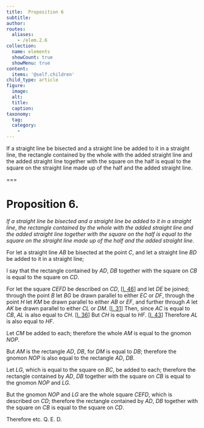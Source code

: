 ```yaml
---
title:  Proposition 6
subtitle: 
author:
routes:
  aliases:
    - /elem.2.6
collection:
  name: elements
  showCount: true
  showMenu: true
content:
  items: '@self.children'
child_type: article
figure:
  image:
  alt:
  title:
  caption:
taxonomy:
  tag:
  category:
    - 
---
```


<p><emph>If a straight line be bisected and a straight line be added to it in a straight line</emph>, <emph>the rectangle contained by the whole with the added straight line and the added straight line together with the square on the half is equal to the square on the straight line made up of the half and the added straight line</emph>.</p>

===

<h1>Proposition 6.</h1>
<p><em>If a straight line be bisected and a straight line be added to it in a straight line</em>, <em>the rectangle contained by the whole with the added straight line and the added straight line together with the square on the half is equal to the square on the straight line made up of the half and the added straight line</em>.</p>

<p>For let a straight line <em>AB</em> be bisected at the point <em>C</em>, and let a straight line <em>BD</em> be added to it in a straight line;</p>

<p>I say that the rectangle contained by <em>AD</em>, <em>DB</em> together with the square on <em>CB</em> is equal to the square on <em>CD</em>.</p>

<p>For let the square <em>CEFD</em> be described on <em>CD</em>, [<a href="/elem.1.46">I. 46</a>] and let <em>DE</em> be joined; through the point <em>B</em> let <em>BG</em> be drawn parallel to either <em>EC</em> or <em>DF</em>, <pb n="386"/>through the point <em>H</em> let <em>KM</em> be drawn parallel to either <em>AB</em> or <em>EF</em>, and further through <em>A</em> let <em>AK</em> be drawn parallel to either <em>CL</em> or <em>DM</em>. [<a href="/elem.1.31">I. 31</a>] 
       <span class="center">Then, since <em>AC</em> is equal to <em>CB</em>, <em>AL</em> is also equal to <em>CH</em>. [<a href="/elem.1.36">I. 36</a>]</span> But <em>CH</em> is equal to <em>HF</em>. [<a href="/elem.1.43">I. 43</a>] <span class="center">Therefore <em>AL</em> is also equal to <em>HF</em>.</span></p>

<p>Let <em>CM</em> be added to each; <span class="center">therefore the whole <em>AM</em> is equal to the gnomon <em>NOP</em>.</span></p>

<p>But <em>AM</em> is the rectangle <em>AD</em>, <em>DB</em>, <span class="center">for <em>DM</em> is equal to <em>DB</em>; therefore the gnomon <em>NOP</em> is also equal to the rectangle <em>AD</em>, <em>DB</em>.</span></p>

<p>Let <em>LG</em>, which is equal to the square on <em>BC</em>, be added to each; <span class="center">therefore the rectangle contained by <em>AD</em>, <em>DB</em> together with the square on <em>CB</em> is equal to the gnomon <em>NOP</em> and <em>LG</em>.</span></p>

<p>But the gnomon <em>NOP</em> and <em>LG</em> are the whole square <em>CEFD</em>, which is described on <em>CD</em>; <span class="center">therefore the rectangle contained by <em>AD</em>, <em>DB</em> together with the square on <em>CB</em> is equal to the square on <em>CD</em>.</span></p>

<p>Therefore etc. Q. E. D.</p>
